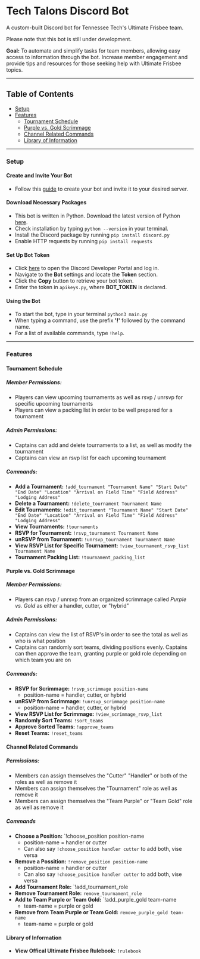 # Tech Talons Discord Bot

A custom-built Discord bot for Tennessee Tech's Ultimate Frisbee team. 

Please note that this bot is still under development.

**Goal:** To automate and simplify tasks for team members, allowing easy access to information through the bot. Increase member engagement and provide tips and resources for those seeking help with Ultimate Frisbee topics.

---

## Table of Contents
- [Setup](#setup)
- [Features](#features)
  - [Tournament Schedule](#tournament-schedule)
  - [Purple vs. Gold Scrimmage](#purple-vs-gold-scrimmage)
  - [Channel Related Commands](#channel-related-commands)
  - [Library of Information](#library-of-information)

---

### Setup

#### Create and Invite Your Bot
- Follow this [guide](https://discordpy.readthedocs.io/en/stable/discord.html) to create your bot and invite it to your desired server.

#### Download Necessary Packages
- This bot is written in Python. Download the latest version of Python [here](https://www.python.org/downloads/).
- Check installation by typing `python --version` in your terminal.
- Install the Discord package by running `pip install discord.py`
- Enable HTTP requests by running `pip install requests`
  
#### Set Up Bot Token
- Click [here](https://discord.com/developers/applications/) to open the Discord Developer Portal and log in.
- Navigate to the **Bot** settings and locate the **Token** section.
- Click the **Copy** button to retrieve your bot token.
- Enter the token in `apikeys.py`, where **BOT_TOKEN** is declared.

#### Using the Bot
- To start the bot, type in your terminal `python3 main.py`
- When typing a command, use the prefix **'!'** followed by the command name.
- For a list of available commands, type `!help`.

---

### Features

#### Tournament Schedule
##### Member Permissions: 
- Players can view upcoming tournaments as well as rsvp / unrsvp for specific upcoming tournaments
- Players can view a packing list in order to be well prepared for a tournament
##### Admin Permissions:
- Captains can add and delete tournaments to a list, as well as modify the tournament
- Captains can view an rsvp list for each upcoming tournament
##### Commands:
- **Add a Tournament:** `!add_tournament "Tournament Name" "Start Date" "End Date" "Location" "Arrival on Field Time" "Field Address" "Lodging Address"`
- **Delete a Tournament:** `!delete_tournament Tournament Name`
- **Edit Tournaments:** `!edit_tournament "Tournament Name" "Start Date" "End Date" "Location" "Arrival on Field Time" "Field Address" "Lodging Address"`
- **View Tournaments:** `!tournaments`
- **RSVP for Tournament:** `!rsvp_tournament Tournament Name`
- **unRSVP from Tournament:** `!unrsvp_tournament Tournament Name`
- **View RSVP List for Specific Tournament:** `!view_tournament_rsvp_list Tournament Name`
- **Tournament Packing List:** `!tournament_packing_list`
#### Purple vs. Gold Scrimmage
##### Member Permissions: 
- Players can rsvp / unrsvp from an organized scrimmage called *Purple vs. Gold* as either a handler, cutter, or "hybrid"
##### Admin Permissions: 
- Captains can view the list of RSVP's in order to see the total as well as who is what position
- Captains can randomly sort teams, dividing positions evenly. Captains can then approve the team, granting purple or gold role depending on which team you are on
##### Commands:
- **RSVP for Scrimmage:** `!rsvp_scrimmage position-name`
  - position-name = handler, cutter, or hybrid
- **unRSVP from Scrimmage:** `!unrsvp_scrimmage position-name`
  - position-name = handler, cutter, or hybrid
- **View RSVP List for Scrimmage:** `!view_scrimmage_rsvp_list`
- **Randomly Sort Teams:** `!sort_teams`
- **Approve Sorted Teams:** `!approve_teams`
- **Reset Teams:** `!reset_teams`
#### Channel Related Commands
##### Permissions:
- Members can assign themselves the "Cutter" "Handler" or both of the roles as well as remove it
- Members can assign themselves the "Tournament" role as well as remove it
- Members can assign themselves the "Team Purple" or "Team Gold" role as well as remove it
##### Commands
- **Choose a Position:** `!choose_position position-name
  - position-name = handler or cutter
  - Can also say `!choose_position handler cutter` to add both, vise versa
- **Remove a Possition:** `!remove_position position-name`
  - position-name = handler or cutter
  - Can also say `!choose_position handler cutter` to add both, vise versa
- **Add Tournament Role:** `!add_tournament_role
- **Remove Tournament Role:** `remove_tournament_role`
- **Add to Team Purple or Team Gold:** `!add_purple_gold team-name
  - team-name = purple or gold
- **Remove from Team Purple or Team Gold:** `remove_purple_gold team-name`
  - team-name = purple or gold
#### Library of Information
- **View Offical Ultimate Frisbee Rulebook:** `!rulebook`
